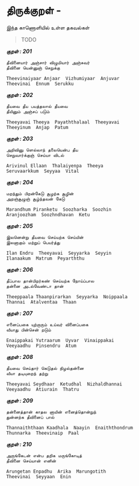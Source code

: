 # திருக்குறள் - <ADHIGARAM> 


இந்த காணொளியில் உள்ள தகவல்கள் 


> TODO 


***குறள் : 201***

```
தீவினையார் அஞ்சார் விழுமியார் அஞ்சுவர்
தீவினை யென்னுஞ் செறுக்கு		

Theevinaiyaar Anjaar  Vizhumiyaar  Anjuvar
Theevinai  Ennum  Serukku 		
```

***குறள் : 202***

```
தீயவை தீய பயத்தலால் தீயவை
தீயினும் அஞ்சப் படும்		

Theeyavai Theeya  Payaththalaal  Theeyavai
Theeyinum  Anjap  Patum 		
```

***குறள் : 203***

```
அறிவினு ளெல்லாந் தலையென்ப தீய
செறுவார்க்குஞ் செய்யா விடல்		

Arivinul Ellaan  Thalaiyenpa  Theeya
Seruvaarkkum  Seyyaa  Vital 		
```

***குறள் : 204***

```
மறந்தும் பிறன்கேடு சூழற்க சூழின்
அறஞ்சூழுஞ் சூழ்ந்தவன் கேடு		

Marandhum Piranketu  Soozharka  Soozhin
Aranjoozham  Soozhndhavan  Ketu 		
```

***குறள் : 205***

```
இலனென்று தீயவை செய்யற்க செய்யின்
இலனாகும் மற்றுப் பெயர்த்து		

Ilan Endru  Theeyavai  Seyyarka  Seyyin
Ilanaakum  Matrum  Peyarththu 		
```

***குறள் : 206***

```
தீப்பால தான்பிறர்கண் செய்யற்க நோய்ப்பால
தன்னை அடல்வேண்டா தான்		

Theeppaala Thaanpirarkan  Seyyarka  Noippaala
Thannai  Atalventaa  Thaan 		
```

***குறள் : 207***

```
எனைப்பகை யுற்றாரும் உய்வர் வினைப்பகை
வீயாது பின்சென் றடும்		

Enaippakai Yutraarum  Uyvar  Vinaippakai
Veeyaadhu  Pinsendru  Atum 		
```

***குறள் : 208***

```
தீயவை செய்தார் கெடுதல் நிழல்தன்னை
வீயா தடியுறைந் தற்று		

Theeyavai Seydhaar  Ketudhal  Nizhaldhannai
Veeyaadhu  Atiurain  Thatru 		
```

***குறள் : 209***

```
தன்னைத்தான் காதல னாயின் எனைத்தொன்றுந்
துன்னற்க தீவினைப் பால்		

Thannaiththaan Kaadhala  Naayin  Enaiththondrum
Thunnarka  Theevinaip  Paal 		
```

***குறள் : 210***

```
அருங்கேடன் என்ப தறிக மருங்கோடித்
தீவினை செய்யான் எனின்		

Arungetan Enpadhu  Arika  Marungotith
Theevinai  Seyyaan  Enin 		
```

